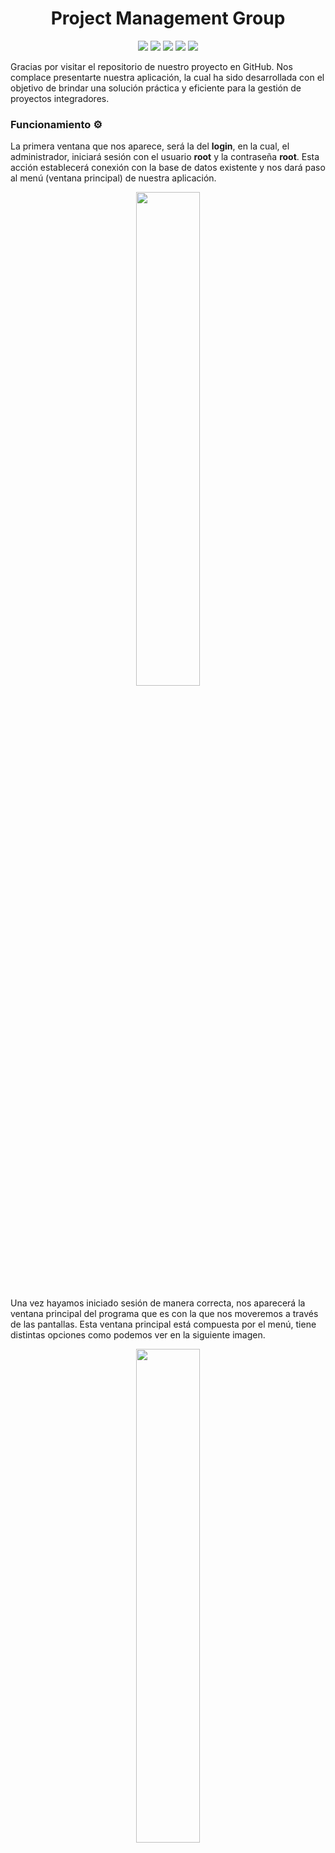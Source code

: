 <h1 align="center">Project Management Group</h1>

<p align="center">
  <img src="https://img.shields.io/badge/version-1.0-green">
  <img src="https://img.shields.io/badge/test-✓-green">
  <img src="https://img.shields.io/badge/code-java-blueviolet">
  <img src="https://img.shields.io/badge/database-MySQL-informational">
  <img src="https://img.shields.io/badge/rating-⭐⭐⭐⭐⭐-blueviolet">
</p>

Gracias por visitar el repositorio de nuestro proyecto en GitHub. Nos complace presentarte nuestra aplicación, la cual ha sido desarrollada con el objetivo de brindar una solución práctica y eficiente para la gestión de proyectos integradores.

### Funcionamiento ⚙️

La primera ventana que nos aparece, será la del **login**, en la cual, el administrador, iniciará sesión con el usuario **root** y la contraseña **root**. Esta acción establecerá conexión con la base de datos existente y nos dará paso al menú (ventana principal) de nuestra aplicación.

<p align="center">
  <img src="Documentación%20Prog/imagenes/ventanaLogin.png" width="45%">
</p>

Una vez hayamos iniciado sesión de manera correcta, nos aparecerá la ventana principal del programa que es con la que nos moveremos a través de las pantallas. Esta ventana principal está compuesta por el menú, tiene distintas opciones como podemos ver en la siguiente imagen.

<p align="center">
  <img src="Documentación%20Prog/imagenes/ventanaPrincipal.png" width="45%">
</p>

Lo primero que nos encontramos sería las opciones para poder dar de alta, baja, editar o consultar los proyectos integradores. Para la parte del alta, una vez introduzcamos todos los datos, nos generará el código del proyecto automáticamente, que es el que nos valdrá para dar de baja, editar y consultarlo en un futuro.

Ventana de alta de proyectos integradores

<p align="center">
  <img src="Documentación%20Prog/imagenes/ventanaAltaPI.png" width="45%">
</p>

Ventana de baja de proyectos integradores

<p align="center">
  <img src="Documentación%20Prog/imagenes/ventanaBajaPI.png" width="45%">
</p>

Para la parte de edición, como ya sabemos el código del proyecto integrador que vamos a querer editar, nos posicionamos donde pone introduce el código del proyecto, acto seguido le damos al botón de editar, y nos aparecerá los campos rellenados con los datos del PI asociados a ese código. Solo cambiaremos los datos que queramos y le damos a guardar, y ya se habrán efectuado los cambios correctamente.

<p align="center">
  <img src="Documentación%20Prog/imagenes/ventanaEdicionPI.png" width="45%">
</p>

En la consulta se podrá filtrar por áreas y nos mostrará todos los proyectos existentes, una vez hayamos terminado, le daremos al botón atrás que nos llevará a la ventana principal del menú. Este botón está implementado en todas las ventanas disponibles.

<p align="center">
  <img src="Documentación%20Prog/imagenes/ventanaConsultaPI.png" width="45%">
</p>

Ahora pasamos a la parte del alta, baja, edición y consulta de los alumnos, son prácticamente iguales a las anteriores mencionadas con mínimas diferencias.
En la ventana de alta, podemos ver que ahora hay que introducir también el número de expediente y el código del proyecto. Como pasaba en la anterior de alta de PI, ahora una vez demos de alta al alumno, nos generará un código alfanumérico de 6 cifras asociado al alumno.

<p align="center">
  <img src="Documentación%20Prog/imagenes/ventanaAlumnosAlta.png" width="45%">
</p>

La ventana de baja de alumnos, se borran introduciendo el código del alumno. También existe un botón por si no nos acordamos del alumno, ir directamente a la consulta.

<p align="center">
  <img src="Documentación%20Prog/imagenes/ventanaALumnosBaja.png" width="45%">
</p>

La de edición y consulta, funcionan de la misma manera que en la parte de proyectos integradores.

<p align="center">
  <img src="Documentación%20Prog/imagenes/ventanaEdicionAlumnos.png" width="45%">
</p>
<p align="center">
  <img src="Documentación%20Prog/imagenes/ventanaConsultaAlumnos.png" width="45%">
</p>

Para dar de alta a un área, solo nos hará falta dar el nombre corto de la misma, como podría ser por ejemplo DAW (Desarrollo de Aplicaciones Web), y una breve descripción del mismo. 

<p align="center">
  <img src="Documentación%20Prog/imagenes/ventanaAreasAlta.png" width="45%">
</p>

Para borrarlo o editarlo solo nos haría falta el nombre corto, y darle a sus respectivos botones.

<p align="center">
  <img src="Documentación%20Prog/imagenes/ventanaBajaAreas.png" width="45%">
</p>

<p align="center">
  <img src="Documentación%20Prog/imagenes/ventanaEdicionAreas.png" width="45%">
</p>


Por último, disponemos de una ventana de ayuda, la cual mostrará un pequeño mensaje y al terminar el párrafo, nuestro e-mail para que se pongan en contacto con nosotros si tienen alguna duda que les quede por resolver.

<p align="center">
  <img src="Documentación%20Prog/imagenes/ventanaAyuda.png" width="45%">
</p>


### Autores ✒️

* **Juan Pablo Motta** - *Desarrollador* - [JuanDiegoMotta](https://github.com/JuanDiegoMotta)
* **Pablo Naranjo Cid** - *Desarrollador* - [AlPablo14](https://github.com/AlPablo14)
* **Jorge Burgos Barrera** - *Desarrollador* - [jorgeBurgosBr](https://github.com/jorgeBurgosBr)
